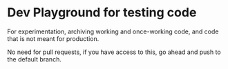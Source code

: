 # Dev Playground for testing code 

For experimentation, archiving working and once-working code, and code that is not meant for production.

No need for pull requests, if you have access to this, go ahead and push to the default branch.